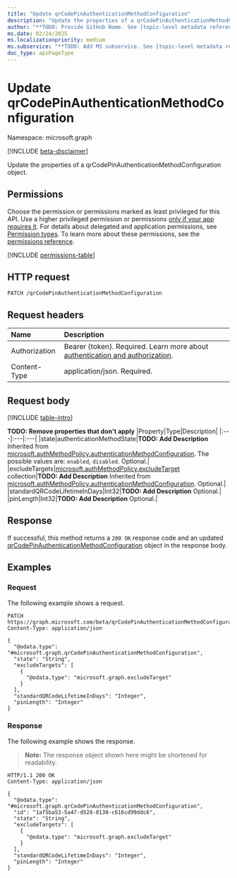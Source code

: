 ```yaml
---
title: "Update qrCodePinAuthenticationMethodConfiguration"
description: "Update the properties of a qrCodePinAuthenticationMethodConfiguration object."
author: "**TODO: Provide GitHub Name. See [topic-level metadata reference](https://aka.ms/msgo?pagePath=Document-APIs/Guidelines/Metadata)**"
ms.date: 02/24/2025
ms.localizationpriority: medium
ms.subservice: "**TODO: Add MS subservice. See [topic-level metadata reference](https://aka.ms/msgo?pagePath=Document-APIs/Guidelines/Metadata)**"
doc_type: apiPageType
---
```


# Update qrCodePinAuthenticationMethodConfiguration

Namespace: microsoft.graph

[!INCLUDE [beta-disclaimer](../../includes/beta-disclaimer.md)]

Update the properties of a qrCodePinAuthenticationMethodConfiguration object.

## Permissions

Choose the permission or permissions marked as least privileged for this API. Use a higher privileged permission or permissions [only if your app requires it](/graph/permissions-overview#best-practices-for-using-microsoft-graph-permissions). For details about delegated and application permissions, see [Permission types](/graph/permissions-overview#permission-types). To learn more about these permissions, see the [permissions reference](/graph/permissions-reference).

<!-- {
  "blockType": "permissions",
  "name": "qrcodepinauthenticationmethodconfiguration-update-permissions"
}
-->
[!INCLUDE [permissions-table](../includes/permissions/qrcodepinauthenticationmethodconfiguration-update-permissions.md)]

## HTTP request

<!-- {
  "blockType": "ignored"
}
-->
``` http
PATCH /qrCodePinAuthenticationMethodConfiguration
```

## Request headers

|Name|Description|
|:---|:---|
|Authorization|Bearer {token}. Required. Learn more about [authentication and authorization](/graph/auth/auth-concepts).|
|Content-Type|application/json. Required.|

## Request body

[!INCLUDE [table-intro](../../includes/update-property-table-intro.md)]


**TODO: Remove properties that don't apply**
|Property|Type|Description|
|:---|:---|:---|
|state|authenticationMethodState|**TODO: Add Description** Inherited from [microsoft.authMethodPolicy.authenticationMethodConfiguration](../resources/authenticationmethodconfiguration.md). The possible values are: `enabled`, `disabled`. Optional.|
|excludeTargets|[microsoft.authMethodPolicy.excludeTarget](../resources/excludetarget.md) collection|**TODO: Add Description** Inherited from [microsoft.authMethodPolicy.authenticationMethodConfiguration](../resources/authenticationmethodconfiguration.md). Optional.|
|standardQRCodeLifetimeInDays|Int32|**TODO: Add Description** Optional.|
|pinLength|Int32|**TODO: Add Description** Optional.|



## Response

If successful, this method returns a `200 OK` response code and an updated [qrCodePinAuthenticationMethodConfiguration](../resources/qrcodepinauthenticationmethodconfiguration.md) object in the response body.

## Examples

### Request

The following example shows a request.
<!-- {
  "blockType": "request",
  "name": "update_qrcodepinauthenticationmethodconfiguration"
}
-->
``` http
PATCH https://graph.microsoft.com/beta/qrCodePinAuthenticationMethodConfiguration
Content-Type: application/json

{
  "@odata.type": "#microsoft.graph.qrCodePinAuthenticationMethodConfiguration",
  "state": "String",
  "excludeTargets": [
    {
      "@odata.type": "microsoft.graph.excludeTarget"
    }
  ],
  "standardQRCodeLifetimeInDays": "Integer",
  "pinLength": "Integer"
}
```


### Response

The following example shows the response.
>**Note:** The response object shown here might be shortened for readability.
<!-- {
  "blockType": "response",
  "truncated": true
}
-->
``` http
HTTP/1.1 200 OK
Content-Type: application/json

{
  "@odata.type": "#microsoft.graph.qrCodePinAuthenticationMethodConfiguration",
  "id": "1af5ba53-5a47-d528-0130-c616cd99ddc6",
  "state": "String",
  "excludeTargets": [
    {
      "@odata.type": "microsoft.graph.excludeTarget"
    }
  ],
  "standardQRCodeLifetimeInDays": "Integer",
  "pinLength": "Integer"
}
```